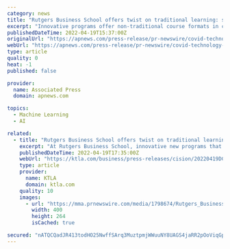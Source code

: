```yaml
---
category: news
title: "Rutgers Business School offers twist on traditional learning: stackable programs and micro-courses"
excerpt: "Innovative programs offer non-traditional course formats in contemporary topics, including data analytics and machine learning, blockchain and cybersecurity. NEWARK, N.J., April 19, 2022 /PRNewswire/ -- Distinct and powerful forces,"
publishedDateTime: 2022-04-19T15:37:00Z
originalUrl: "https://apnews.com/press-release/pr-newswire/covid-technology-health-business-newark-63cb4ddd1ec73dfe2e29a116d6fbefb2"
webUrl: "https://apnews.com/press-release/pr-newswire/covid-technology-health-business-newark-63cb4ddd1ec73dfe2e29a116d6fbefb2"
type: article
quality: 0
heat: -1
published: false

provider:
  name: Associated Press
  domain: apnews.com

topics:
  - Machine Learning
  - AI

related:
  - title: "Rutgers Business School offers twist on traditional learning: stackable programs and micro-courses"
    excerpt: "At Rutgers Business School, innovative new programs that draw on the transformative idea of stackable credentials are being developed with an eye to the forces shaping the future"
    publishedDateTime: 2022-04-19T17:35:00Z
    webUrl: "https://ktla.com/business/press-releases/cision/20220419DC27664/rutgers-business-school-offers-twist-on-traditional-learning-stackable-programs-and-micro-courses/"
    type: article
    provider:
      name: KTLA
      domain: ktla.com
    quality: 10
    images:
      - url: "https://mma.prnewswire.com/media/1798674/Rutgers_Business_School_Stackables_PR.jpg"
        width: 400
        height: 264
        isCached: true

secured: "nATQCQadJR413todHO25NwffSArq3MuztpmjWWuuNY8UAGS4jaRR2pOoViqGpUtfjjrslHK3nb3FBohqH/jFmgAkDj9DknW1xA/Y7Ch2bAVv4c6vvIwIj6d/Wqa4AMWFUAVtY99sO/5pQvKNOBsF1ajuXishOPwf02fuyiV3fssW2hpYFsAOS/iMbSDGhtFA3RFbY1O8Miz1Dh/RA2CA/codjRLaMO3FaCw33rGg1JKTrf+P1KE1oswJflqSNjAyXzS5j1SDtzIRkugR2gwQ2Fl0dhLcZGI5dTDV+dM3Mg90rc8GLSAz2sermLrGM7wMn+GPdSjHk5A9wOQYI1dHRwOtkmQm2GNLl2s4O6i0vgg=;AiBcClCgZjoIa8GHHiA0qQ=="
---
```


